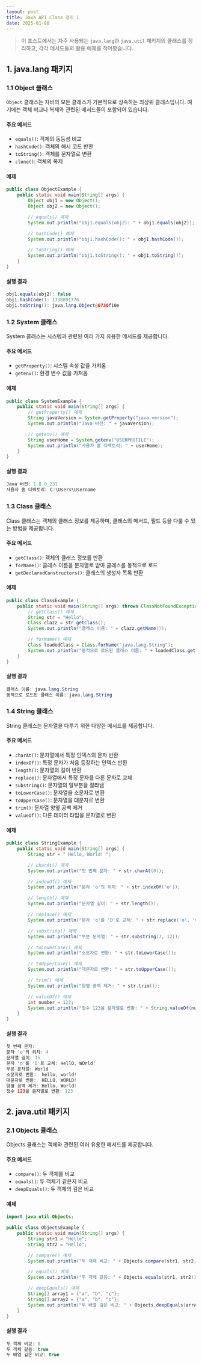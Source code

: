 ```yaml
---
layout: post
title: Java API Class 정리 1
date: 2025-01-08
---
```


> 이 포스트에서는 자주 사용되는 `java.lang`과 `java.util` 패키지의 클래스를 정리하고, 각각 메서드들의 활용 예제를 적어봤습니다.

## 1. java.lang 패키지

### 1.1 Object 클래스

`Object` 클래스는 자바의 모든 클래스가 기본적으로 상속하는 최상위 클래스입니다. 여기에는 객체 비교나 복제와 관련된 메서드들이 포함되어 있습니다.

#### 주요 메서드
- `equals()`: 객체의 동등성 비교
- `hashCode()`: 객체의 해시 코드 반환
- `toString()`: 객체를 문자열로 변환
- `clone()`: 객체의 복제

#### 예제

```java
public class ObjectExample {
    public static void main(String[] args) {
        Object obj1 = new Object();
        Object obj2 = new Object();

        // equals() 예제
        System.out.println("obj1.equals(obj2): " + obj1.equals(obj2)); // false

        // hashCode() 예제
        System.out.println("obj1.hashCode(): " + obj1.hashCode());

        // toString() 예제
        System.out.println("obj1.toString(): " + obj1.toString());
    }
}
```

#### 실행 결과

```java
obj1.equals(obj2): false
obj1.hashCode(): 1738891776
obj1.toString(): java.lang.Object@6730f10e
```

### 1.2 System 클래스
System 클래스는 시스템과 관련된 여러 가지 유용한 메서드를 제공합니다.

#### 주요 메서드
- `getProperty()`: 시스템 속성 값을 가져옴
- `getenv()`: 환경 변수 값을 가져옴

#### 예제

```java
public class SystemExample {
    public static void main(String[] args) {
        // getProperty() 예제
        String javaVersion = System.getProperty("java.version");
        System.out.println("Java 버전: " + javaVersion);

        // getenv() 예제
        String userHome = System.getenv("USERPROFILE");
        System.out.println("사용자 홈 디렉토리: " + userHome);
    }
}
```

#### 실행 결과

```java
Java 버전: 1.8.0_231
사용자 홈 디렉토리: C:\Users\Username
```

### 1.3 Class 클래스
Class 클래스는 객체의 클래스 정보를 제공하며, 클래스의 메서드, 필드 등을 다룰 수 있는 방법을 제공합니다.

#### 주요 메서드
- `getClass()`: 객체의 클래스 정보를 반환
- `forName()`: 클래스 이름을 문자열로 받아 클래스를 동적으로 로드
- `getDeclaredConstructors()`: 클래스의 생성자 목록 반환

#### 예제

```java
public class ClassExample {
    public static void main(String[] args) throws ClassNotFoundException {
        // getClass() 예제
        String str = "Hello";
        Class clazz = str.getClass();
        System.out.println("클래스 이름: " + clazz.getName());

        // forName() 예제
        Class loadedClass = Class.forName("java.lang.String");
        System.out.println("동적으로 로드된 클래스 이름: " + loadedClass.getName());
    }
}
```

#### 실행 결과

```java
클래스 이름: java.lang.String
동적으로 로드된 클래스 이름: java.lang.String
```

### 1.4 String 클래스
String 클래스는 문자열을 다루기 위한 다양한 메서드를 제공합니다.

#### 주요 메서드
- `charAt()`: 문자열에서 특정 인덱스의 문자 반환
- `indexOf()`: 특정 문자가 처음 등장하는 인덱스 반환
- `length()`: 문자열의 길이 반환
- `replace()`: 문자열에서 특정 문자를 다른 문자로 교체
- `substring()`: 문자열의 일부분을 잘라냄
- `toLowerCase()`: 문자열을 소문자로 변환
- `toUpperCase()`: 문자열을 대문자로 변환
- `trim()`: 문자열 양옆 공백 제거
- `valueOf()`: 다른 데이터 타입을 문자열로 변환

#### 예제

```java
public class StringExample {
    public static void main(String[] args) {
        String str = " Hello, World! ";

        // charAt() 예제
        System.out.println("첫 번째 문자: " + str.charAt(0));

        // indexOf() 예제
        System.out.println("문자 'o'의 위치: " + str.indexOf('o'));

        // length() 예제
        System.out.println("문자열 길이: " + str.length());

        // replace() 예제
        System.out.println("문자 'o'를 'O'로 교체: " + str.replace('o', 'O'));

        // substring() 예제
        System.out.println("부분 문자열: " + str.substring(7, 12));

        // toLowerCase() 예제
        System.out.println("소문자로 변환: " + str.toLowerCase());

        // toUpperCase() 예제
        System.out.println("대문자로 변환: " + str.toUpperCase());

        // trim() 예제
        System.out.println("양옆 공백 제거: " + str.trim());

        // valueOf() 예제
        int number = 123;
        System.out.println("정수 123을 문자열로 변환: " + String.valueOf(number));
    }
}
```

#### 실행 결과

```java
첫 번째 문자:  
문자 'o'의 위치: 4
문자열 길이: 15
문자 'o'를 'O'로 교체: HellO, WOrld! 
부분 문자열: World
소문자로 변환:  hello, world! 
대문자로 변환:  HELLO, WORLD! 
양옆 공백 제거: Hello, World!
정수 123을 문자열로 변환: 123
```

## 2. java.util 패키지

### 2.1 Objects 클래스
Objects 클래스는 객체와 관련된 여러 유용한 메서드를 제공합니다.

#### 주요 메서드
- `compare()`: 두 객체를 비교
- `equals()`: 두 객체가 같은지 비교
- `deepEquals()`: 두 객체의 깊은 비교

#### 예제

```java
import java.util.Objects;

public class ObjectsExample {
    public static void main(String[] args) {
        String str1 = "Hello";
        String str2 = "Hello";

        // compare() 예제
        System.out.println("두 객체 비교: " + Objects.compare(str1, str2, String::compareTo));

        // equals() 예제
        System.out.println("두 객체 같음: " + Objects.equals(str1, str2));

        // deepEquals() 예제
        String[] array1 = {"a", "b", "c"};
        String[] array2 = {"a", "b", "c"};
        System.out.println("두 배열 깊은 비교: " + Objects.deepEquals(array1, array2));
    }
}
```

#### 실행 결과

```java
두 객체 비교: 0
두 객체 같음: true
두 배열 깊은 비교: true
```
